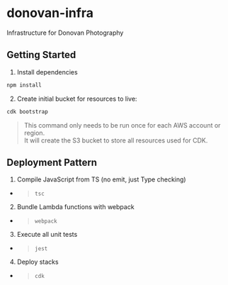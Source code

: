 # donovan-infra
Infrastructure for Donovan Photography

## Getting Started
1. Install dependencies
```bash
npm install
```

2. Create initial bucket for resources to live:
```bash
cdk bootstrap
```

> This command only needs to be run once for each AWS account or region.  
> It will create the S3 bucket to store all resources used for CDK.

## Deployment Pattern

1. Compile JavaScript from TS (no emit, just Type checking)
  - > `tsc`
2. Bundle Lambda functions with webpack
  - > `webpack`
3. Execute all unit tests
  - > `jest`
4. Deploy stacks
  - > `cdk`

